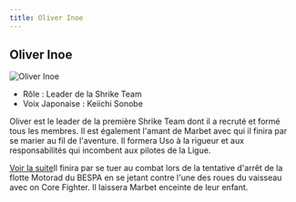 ```yaml
---
title: Oliver Inoe
---
```


Oliver Inoe
-----------


![Oliver Inoe](/images/stories/saga/vgundam/persos/oliver-inoe.png)
* Rôle : Leader de la Shrike Team
* Voix Japonaise : Keiichi Sonobe


Oliver est le leader de la première Shrike Team dont il a recruté et formé tous les membres. Il est également l'amant de Marbet avec qui il finira par se marier au fil de l'aventure. Il formera Uso à la rigueur et aux responsabilités qui incombent aux pilotes de la Ligue. 



[Voir la suite](javascript:spoiler();)Il finira par se tuer au combat lors de la tentative d'arrêt de la flotte Motorad du BESPA en se jetant contre l'une des roues du vaisseau avec on Core Fighter. Il laissera Marbet enceinte de leur enfant.


